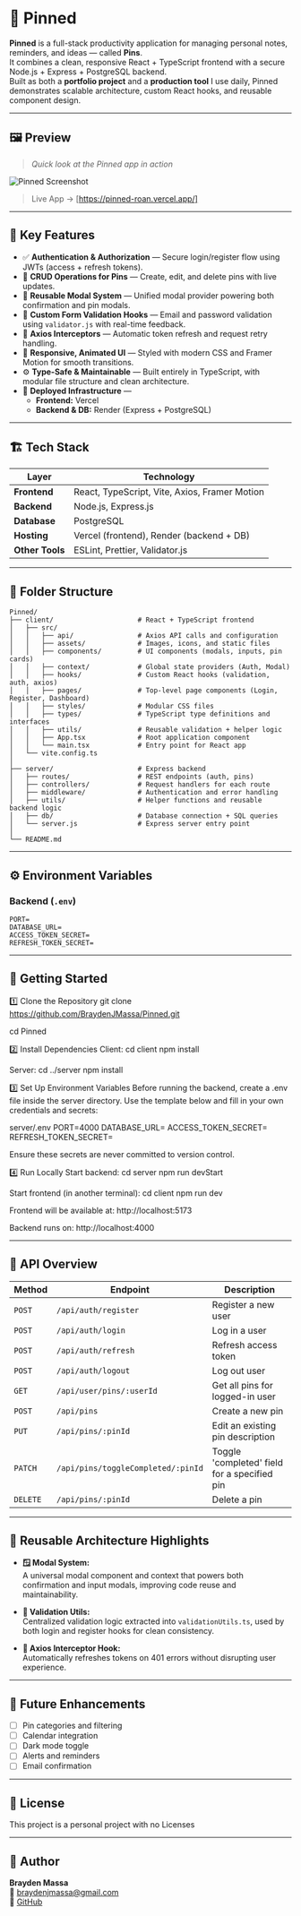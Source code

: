 # 📌 Pinned

**Pinned** is a full-stack productivity application for managing personal notes, reminders, and ideas — called **Pins**.  
It combines a clean, responsive React + TypeScript frontend with a secure Node.js + Express + PostgreSQL backend.  
Built as both a **portfolio project** and a **production tool** I use daily, Pinned demonstrates scalable architecture, custom React hooks, and reusable component design.

---

## 🖼️ Preview

> _Quick look at the Pinned app in action_

![Pinned Screenshot](./src/assets/demo.png)

> Live App → [https://pinned-roan.vercel.app/]

---

## 🧠 Key Features

- ✅ **Authentication & Authorization** — Secure login/register flow using JWTs (access + refresh tokens).
- 📌 **CRUD Operations for Pins** — Create, edit, and delete pins with live updates.
- 🧩 **Reusable Modal System** — Unified modal provider powering both confirmation and pin modals.
- 💬 **Custom Form Validation Hooks** — Email and password validation using `validator.js` with real-time feedback.
- 🔄 **Axios Interceptors** — Automatic token refresh and request retry handling.
- 🎨 **Responsive, Animated UI** — Styled with modern CSS and Framer Motion for smooth transitions.
- ⚙️ **Type-Safe & Maintainable** — Built entirely in TypeScript, with modular file structure and clean architecture.
- 🧱 **Deployed Infrastructure** —
  - **Frontend:** Vercel
  - **Backend & DB:** Render (Express + PostgreSQL)

---

## 🏗️ Tech Stack

| Layer           | Technology                                    |
| --------------- | --------------------------------------------- |
| **Frontend**    | React, TypeScript, Vite, Axios, Framer Motion |
| **Backend**     | Node.js, Express.js                           |
| **Database**    | PostgreSQL                                    |
| **Hosting**     | Vercel (frontend), Render (backend + DB)      |
| **Other Tools** | ESLint, Prettier, Validator.js                |

---

## 📁 Folder Structure

```
Pinned/
├── client/                     # React + TypeScript frontend
│   ├── src/
│   │   ├── api/                # Axios API calls and configuration
│   │   ├── assets/             # Images, icons, and static files
│   │   ├── components/         # UI components (modals, inputs, pin cards)
│   │   ├── context/            # Global state providers (Auth, Modal)
│   │   ├── hooks/              # Custom React hooks (validation, auth, axios)
│   │   ├── pages/              # Top-level page components (Login, Register, Dashboard)
│   │   ├── styles/             # Modular CSS files
│   │   ├── types/              # TypeScript type definitions and interfaces
│   │   ├── utils/              # Reusable validation + helper logic
│   │   ├── App.tsx             # Root application component
│   │   └── main.tsx            # Entry point for React app
│   └── vite.config.ts
│
├── server/                     # Express backend
│   ├── routes/                 # REST endpoints (auth, pins)
│   ├── controllers/            # Request handlers for each route
│   ├── middleware/             # Authentication and error handling
│   ├── utils/                  # Helper functions and reusable backend logic
│   ├── db/                     # Database connection + SQL queries
│   └── server.js               # Express server entry point
│
└── README.md

```

---

## ⚙️ Environment Variables

### Backend (`.env`)

```
PORT=
DATABASE_URL=
ACCESS_TOKEN_SECRET=
REFRESH_TOKEN_SECRET=
```

---

## 🚀 Getting Started

1️⃣ Clone the Repository
git clone https://github.com/BraydenJMassa/Pinned.git

cd Pinned

2️⃣ Install Dependencies
Client:
cd client
npm install

Server:
cd ../server
npm install

3️⃣ Set Up Environment Variables
Before running the backend, create a .env file inside the server directory.
Use the template below and fill in your own credentials and secrets:

server/.env
PORT=4000
DATABASE_URL=
ACCESS_TOKEN_SECRET=
REFRESH_TOKEN_SECRET=

Ensure these secrets are never committed to version control.

4️⃣ Run Locally
Start backend:
cd server
npm run devStart

Start frontend (in another terminal):
cd client
npm run dev

Frontend will be available at:
http://localhost:5173

Backend runs on:
http://localhost:4000

---

## 🧩 API Overview

| Method   | Endpoint                           | Description                                  |
| -------- | ---------------------------------- | -------------------------------------------- |
| `POST`   | `/api/auth/register`               | Register a new user                          |
| `POST`   | `/api/auth/login`                  | Log in a user                                |
| `POST`   | `/api/auth/refresh`                | Refresh access token                         |
| `POST`   | `/api/auth/logout`                 | Log out user                                 |
| `GET`    | `/api/user/pins/:userId`           | Get all pins for logged-in user              |
| `POST`   | `/api/pins`                        | Create a new pin                             |
| `PUT`    | `/api/pins/:pinId`                 | Edit an existing pin description             |
| `PATCH`  | `/api/pins/toggleCompleted/:pinId` | Toggle 'completed' field for a specified pin |
| `DELETE` | `/api/pins/:pinId`                 | Delete a pin                                 |

---

## 🧩 Reusable Architecture Highlights

- **🪟 Modal System:**  
  A universal modal component and context that powers both confirmation and input modals, improving code reuse and maintainability.

- **🧠 Validation Utils:**  
  Centralized validation logic extracted into `validationUtils.ts`, used by both login and register hooks for clean consistency.

- **🔁 Axios Interceptor Hook:**  
  Automatically refreshes tokens on 401 errors without disrupting user experience.

---

## 🧭 Future Enhancements

- [ ] Pin categories and filtering
- [ ] Calendar integration
- [ ] Dark mode toggle
- [ ] Alerts and reminders
- [ ] Email confirmation

---

## 📜 License

This project is a personal project with no Licenses

---

## 👤 Author

**Brayden Massa**  
📧 [braydenjmassa@gmail.com](mailto:braydenjmassa@gmail.com)  
🐙 [GitHub](https://github.com/BraydenJMassa)
